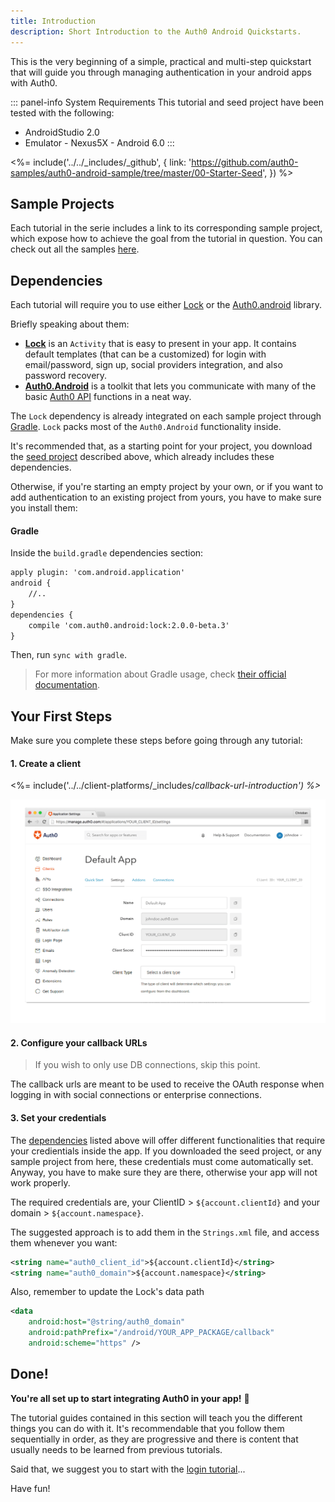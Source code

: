 ```yaml
---
title: Introduction
description: Short Introduction to the Auth0 Android Quickstarts.
---
```


This is the very beginning of a simple, practical and multi-step quickstart that will guide you through managing authentication in your android apps with Auth0.

::: panel-info System Requirements
This tutorial and seed project have been tested with the following:

* AndroidStudio 2.0
* Emulator - Nexus5X - Android 6.0 
  :::

<%= include('../../_includes/_github', { link: 'https://github.com/auth0-samples/auth0-android-sample/tree/master/00-Starter-Seed', }) %>
  
## Sample Projects

Each tutorial in the serie includes a link to its corresponding sample project, which expose how to achieve the goal from the tutorial in question. You can check out all the samples [here](https://github.com/auth0-samples/auth0-android-sample).

## Dependencies

Each tutorial will require you to use either [Lock](https://github.com/auth0/Lock.Android) or the [Auth0.android](https://github.com/auth0/Auth0.Android) library.

Briefly speaking about them:

- [**Lock**](https://github.com/auth0/Lock.Android) is an `Activity` that is easy to present in your app. It contains default templates (that can be a customized) for login with email/password, sign up, social providers integration, and also password recovery.
- [**Auth0.Android**](https://github.com/auth0/Auth0.Android) is a toolkit that lets you communicate with many of the basic [Auth0 API](https://auth0.com/docs/api) functions in a neat way.

The `Lock` dependency is already integrated on each sample project through [Gradle](https://gradle.org/).
`Lock` packs most of the `Auth0.Android` functionality inside.

It's recommended that, as a starting point for your project, you download the [seed project](#seed-project) described above, which already includes these dependencies.

Otherwise, if you're starting an empty project by your own, or if you want to add authentication to an existing project from yours, you have to make sure you install them:

#### Gradle

Inside the `build.gradle` dependencies section:

```xml
apply plugin: 'com.android.application'
android {
	//..
}
dependencies {
	compile 'com.auth0.android:lock:2.0.0-beta.3'   
}
```

Then, run `sync with gradle`.

> For more information about Gradle usage, check [their official documentation](https://gradle.org/getting-started-android-build/).


## Your First Steps

Make sure you complete these steps before going through any tutorial:

#### 1. Create a client

<%= include('../../client-platforms/_includes/_callback-url-introduction') %>_

![App Dashboard](/media/articles/angularjs/app_dashboard.png)

#### 2. Configure your callback URLs
 
>If you wish to only use DB connections, skip this point.

The callback urls are meant to be used to receive the OAuth response when logging in with social connections or  enterprise connections.


#### 3. Set your credentials

The [dependencies](#dependencies) listed above will offer different functionalities that require your credientials inside the app. If you downloaded the seed project, or any sample project from here, these credentials must come automatically set. Anyway, you have to make sure they are there, otherwise your app will not work properly. 

The required credentials are, your ClientID > `${account.clientId}` and your domain > `${account.namespace}`.

The suggested approach is to add them in the `Strings.xml` file, and access them whenever you want:

```xml
<string name="auth0_client_id">${account.clientId}</string>
<string name="auth0_domain">${account.namespace}</string>
```
Also, remember to update the Lock's data path

```xml
<data
	android:host="@string/auth0_domain"
	android:pathPrefix="/android/YOUR_APP_PACKAGE/callback"
	android:scheme="https" />
```

## Done!

**You're all set up to start integrating Auth0 in your app!** 🎉

The tutorial guides contained in this section will teach you the different things you can do with it. It's recommendable that you follow them sequentially in order, as they are progressive and there is content that usually needs to be learned from previous tutorials.

Said that, we suggest you to start with the [login tutorial](01-login.md)...

Have fun!